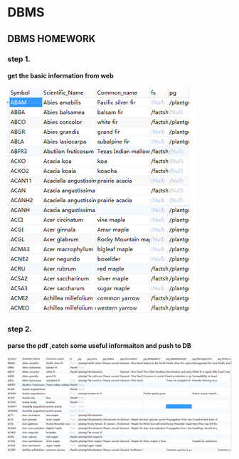 # DBMS

## DBMS HOMEWORK
### step 1.
#### get the basic information from web
![image](https://github.com/wangweijun120/DBMS/blob/master/Public/image/data0.png)
### step 2.
#### parse the pdf ,catch some useful informaiton and push to DB
![image](https://github.com/wangweijun120/DBMS/blob/master/Public/image/data3.png)

